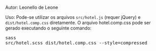 Autor: Leonello de Leone

Uso:
  Pode-se utilizar os arquivos <code>src/hotel.js</code> (requer jQuery) e <code>dist/hotel.comp.css</code> diretamente.
  O arquivo hotel.comp.css pode ser gerado executando o seguinte comando: <pre>sass src/hotel.scss dist/hotel.comp.css --style=compressed</pre>
